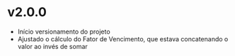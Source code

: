v2.0.0
===================

* Início versionamento do projeto
* Ajustado o cálculo do Fator de Vencimento, que estava concatenando o valor ao invés de somar

